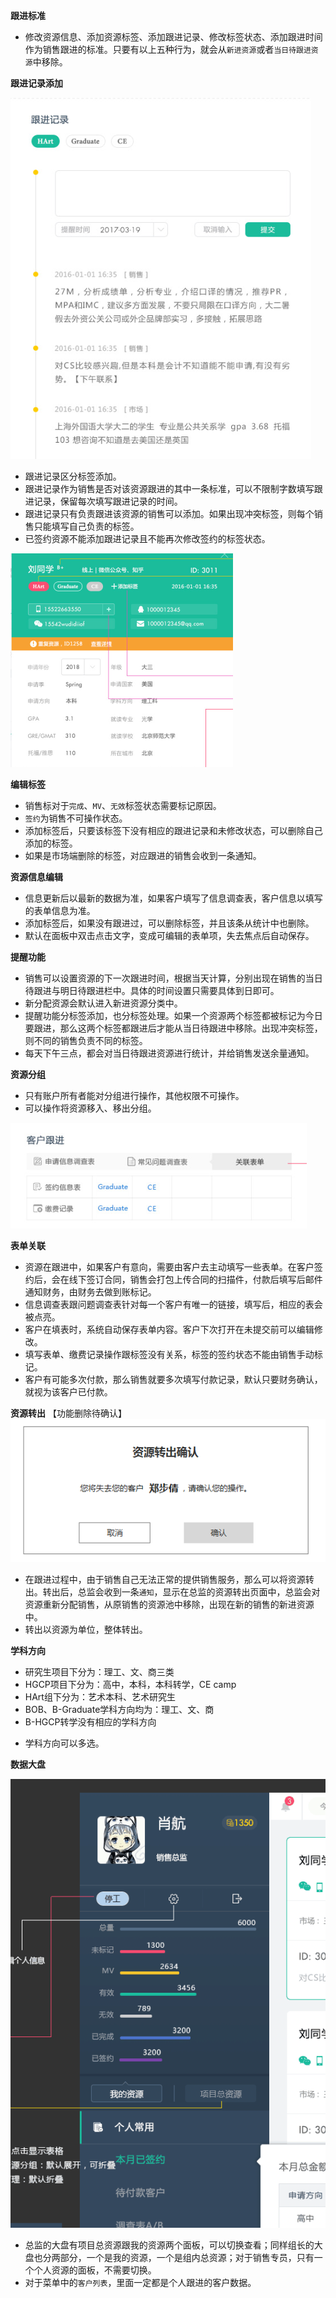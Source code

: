 **跟进标准**

- 修改资源信息、添加资源标签、添加跟进记录、修改标签状态、添加跟进时间作为销售跟进的标准。只要有以上五种行为，就会从`新进资源`或者`当日待跟进资源`中移除。

**跟进记录添加**

![](/assets/跟进.png)

- 跟进记录区分标签添加。
- 跟进记录作为销售是否对该资源跟进的其中一条标准，可以不限制字数填写跟进记录，保留每次填写跟进记录的时间。
- 跟进记录只有负责跟进该资源的销售可以添加。如果出现冲突标签，则每个销售只能填写自己负责的标签。
- 已签约资源不能添加跟进记录且不能再次修改签约的标签状态。

![](/assets/信息编辑.png)

**编辑标签**

* 销售标对于`完成`、`MV`、`无效`标签状态需要标记原因。
* `签约`为销售不可操作状态。
* 添加标签后，只要该标签下没有相应的跟进记录和未修改状态，可以删除自己添加的标签。
* 如果是市场端删除的标签，对应跟进的销售会收到一条通知。

**资源信息编辑**

* 信息更新后以最新的数据为准，如果客户填写了信息调查表，客户信息以填写的表单信息为准。
* 添加标签后，如果没有跟进过，可以删除标签，并且该条从统计中也删除。
* 默认在面板中双击点击文字，变成可编辑的表单项，失去焦点后自动保存。

**提醒功能**

* 销售可以设置资源的下一次跟进时间，根据当天计算，分别出现在销售的当日待跟进与明日待跟进栏中。具体的时间设置只需要具体到日即可。
* 新分配资源会默认进入新进资源分类中。
* 提醒功能分标签添加，也分标签处理。如果一个资源两个标签都被标记为今日要跟进，那么这两个标签都跟进后才能从当日待跟进中移除。出现冲突标签，则不同的销售负责不同的标签。
* 每天下午三点，都会对当日待跟进资源进行统计，并给销售发送余量通知。

**资源分组**

* 只有账户所有者能对分组进行操作，其他权限不可操作。
* 可以操作将资源移入、移出分组。

![](/assets/跟进表.png)

**表单关联**

* 资源在跟进中，如果客户有意向，需要由客户去主动填写一些表单。在客户签约后，会在线下签订合同，销售会打包上传合同的扫描件，付款后填写后邮件通知财务，由财务去做到账标记。
* 信息调查表跟问题调查表针对每一个客户有唯一的链接，填写后，相应的表会被点亮。
* 客户在填表时，系统自动保存表单内容。客户下次打开在未提交前可以编辑修改。
* 填写表单、缴费记录操作跟标签没有关系，标签的签约状态不能由销售手动标记。
* 客户有可能多次付款，那么销售就要多次填写付款记录，默认只要财务确认，就视为该客户已付款。

**资源转出**  【功能删除待确认】
![](/assets/资源转出二次确认.png)

* 在跟进过程中，由于销售自己无法正常的提供销售服务，那么可以将资源转出。转出后，总监会收到一条`通知`，显示在总监的资源转出页面中，总监会对资源重新分配销售，从原销售的资源池中移除，出现在新的销售的新进资源中。
* 转出以资源为单位，整体转出。

**学科方向**

* 研究生项目下分为：理工、文、商三类
* HGCP项目下分为：高中，本科，本科转学，CE camp
* HArt组下分为：艺术本科、艺术研究生
* BOB、B-Graduate学科方向均为：理工、文、商
* B-HGCP转学没有相应的学科方向
- 学科方向可以多选。

**数据大盘**

![](/assets/总监大盘.png)

- 总监的大盘有项目总资源跟我的资源两个面板，可以切换查看；同样组长的大盘也分两部分，一个是我的资源，一个是组内总资源；对于销售专员，只有一个个人资源的面板，不需要切换。
- 对于菜单中的`客户列表`，里面一定都是个人跟进的客户数据。



